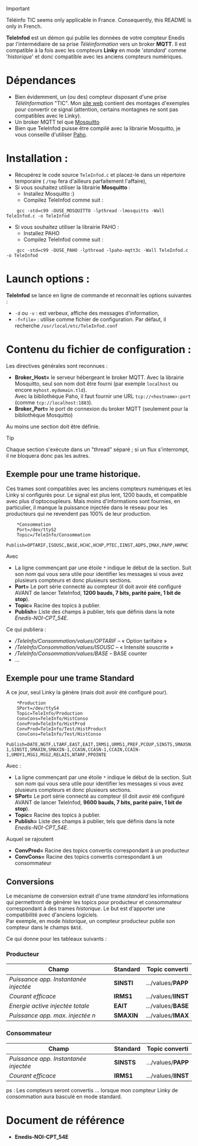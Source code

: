 > [!IMPORTANT]
> Téléinfo TIC seems only applicable in France. Consequently, this README is only in French.

**TeleInfod** est un démon qui publie les données de votre compteur Enedis par l'intermédiaire de sa prise *Téléinformation* vers un broker **MQTT**. Il est compatible à la fois avec les compteurs **Linky** en mode '*standard*' comme '*historique*' et donc compatible avec les anciens compteurs numériques.

# Dépendances

* Bien évidemment, un (ou des) compteur disposant d'une prise *TéléInformation* "TIC". Mon [site web](http://destroyedlolo.info/BananaPI/TeleInformation/) contient des montages d'exemples pour convertir ce signal (attention, certains montagnes ne sont pas compatibles avec le Linky).
* Un broker MQTT tel que [Mosquitto](http://mosquitto.org/)
* Bien que TeleInfod puisse être compilé avec la librairie Mosquitto, je vous conseille d'utiliser [Paho](http://eclipse.org/paho/).

# Installation :

* Récupérez le code source `TeleInfod.c` et placez-le dans un répertoire temporaire ( `/tmp` fera d'ailleurs parfaitement l'affaire),
* Si vous souhaitez utiliser la librairie **Mosquitto** :
	* Installez Mosquitto :)
	* Compilez TeleInfod comme suit :
```
    gcc -std=c99 -DUSE_MOSQUITTO -lpthread -lmosquitto -Wall TeleInfod.c -o TeleInfod
```
* Si vous souhaitez utiliser la librairie PAHO :
	* Installez PAHO
	* Compilez TeleInfod comme suit :
```
    gcc -std=c99 -DUSE_PAHO -lpthread -lpaho-mqtt3c -Wall TeleInfod.c -o TeleInfod
```

# Launch options :

**TeleInfod** se lance en ligne de commande et reconnait les options suivantes  :
* `-d` ou `-v` : est verbeux, affiche des messages d'information,
* `-f<file>` : utilise <file> comme fichier de configuration. Par défaut, il recherche `/usr/local/etc/TeleInfod.conf`

# Contenu du fichier de configuration :

Les directives générales sont reconnues :
* **Broker_Host=** le serveur hébergeant le broker MQTT. Avec la librairie Mosquitto, seul son nom doit être fourni (par exemple `localhost` ou encore `myhost.mydomain.tld`).<br>
Avec la bibliothèque Paho, il faut fournir une URL `tcp://<hostname>:port` (comme `tcp://localhost:1883`).
* **Broker_Port=** le port de connexion du broker MQTT (seulement pour la bibliothèque Mosquitto)

Au moins une section doit être définie.

> [!TIP]
> Chaque section s'exécute dans un "thread" séparé ; si un flux s'interrompt, il ne bloquera donc pas les autres.

## Exemple pour une trame **historique**.

Ces trames sont compatibles avec les anciens compteurs numériques et les Linky si configurés pour. Le signal est plus lent, 1200 bauds, et compatible avec plus d'optocoupleurs. Mais moins d'informations sont fournies, en particulier, il manque la puissance injectée dans le réseau pour les producteurs qui ne revendent pas 100% de leur production.

```
    *Consommation
    Port=/dev/ttyS2
    Topic=/TeleInfo/Consommation
    Publish=OPTARIF,ISOUSC,BASE,HCHC,HCHP,PTEC,IINST,ADPS,IMAX,PAPP,HHPHC
```

Avec
* La ligne commençant par une étoile `*` indique le début de la section. Suit son *nom* qui vous sera utile pour identifier les messages si vous avez plusieurs compteurs et donc plusieurs sections.
* **Port=** Le port série connecté au compteur (il doit avoir été configuré AVANT de lancer TeleInfod, **1200 bauds, 7 bits, parité paire, 1 bit de stop**). 
* **Topic=** Racine des topics à publier.
* **Publish=** Liste des champs à publier, tels que définis dans la note *Enedis-NOI-CPT_54E*.

Ce qui publiera :
* */TeleInfo/Consommation/values/OPTARIF* – « Option tarifaire »
* */TeleInfo/Consommation/values/ISOUSC* – « Intensité souscrite »
* */TeleInfo/Consommation/values/BASE* – BASE counter
* …

## Exemple pour une trame **Standard**

A ce jour, seul Linky la génère (mais doit avoir été configuré pour).

```
    *Production
    SPort=/dev/ttyS4
    Topic=TeleInfo/Production
    ConvCons=TeleInfo/HistConso
    ConvProd=TeleInfo/HistProd
    ConvProd=TeleInfo/Test/HistProduct
    ConvCons=TeleInfo/Test/HistConso
    Publish=DATE,NGTF,LTARF,EAST,EAIT,IRMS1,URMS1,PREF,PCOUP,SINSTS,SMAXSN,SMAXSN-1,SINSTI,SMAXIN,SMAXIN-1,CCASN,CCASN-1,CCAIN,CCAIN-1,UMOY1,MSG1,MSG2,RELAIS,NTARF,PPOINTE
```

Avec :
* La ligne commençant par une étoile `*` indique le début de la section. Suit son *nom* qui vous sera utile pour identifier les messages si vous avez plusieurs compteurs et donc plusieurs sections.
* **SPort=** Le port série connecté au compteur (il doit avoir été configuré AVANT de lancer TeleInfod, **9600 bauds, 7 bits, parité paire, 1 bit de stop**).
* **Topic=** Racine des topics à publier.
* **Publish=** Liste des champs à publier, tels que définis dans la note *Enedis-NOI-CPT_54E*.

Auquel se rajoutent

* **ConvProd=** Racine des topics convertis correspondant à un producteur
* **ConvCons=** Racine des topics convertis correspondant à un consommateur

## Conversions

Le mécanisme de conversion extrait d'une trame *standard* les informations qui permettront de générer les topics pour producteur et consommateur correspondant à des trames *historique*. Le but est d'apporter une compatibilité avec d'anciens logiciels.<br>
Par exemple, en mode *historique*, un compteur producteur publie son compteur dans le champs `BASE`.

Ce qui donne pour les tableaux suivants :

### Producteur

Champ | Standard | Topic converti
-----------|----------|-----
*Puissance app. Instantanée injectée* | **SINSTI** | .../values/**PAPP**
*Courant efficace* | **IRMS1** | .../values/**IINST**
*Energie active injectée totale* | **EAIT** | .../values/**BASE**
*Puissance app. max. injectée n* | **SMAXIN** | .../values/**IMAX**

### Consommateur 

Champ | Standard | Topic converti
-----------|----------|-----
*Puissance app. Instantanée injectée* | **SINSTS** | .../values/**PAPP**
*Courant efficace* | **IRMS1** | .../values/**IINST**

ps : Les compteurs seront convertis ... lorsque mon compteur Linky de consommation aura basculé en mode standard.

# Document de référence

- **Enedis-NOI-CPT_54E**
